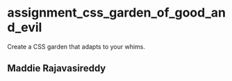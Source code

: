 # assignment_css_garden_of_good_and_evil
Create a CSS garden that adapts to your whims.

## Maddie Rajavasireddy
